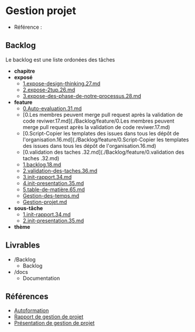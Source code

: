 # Gestion projet 

- Référence :   

 

## Backlog 

Le backlog est une liste ordonées des tâches 

- **chapitre** 
- **exposé** 
  - [1.expose-design-thinking.27.md](./Backlog/exposé/1.expose-design-thinking.27.md) 
  - [2.expose-2tup.26.md](./Backlog/exposé/2.expose-2tup.26.md) 
  - [3.expose-des-phase-de-notre-processus.28.md](./Backlog/exposé/3.expose-des-phase-de-notre-processus.28.md) 
- **feature** 
  - [0.Auto-evaluation.31.md](./Backlog/feature/0.Auto-evaluation.31.md) 
  - [0.Les membres peuvent merge pull request après la validation de code reviwer.17.md](./Backlog/feature/0.Les membres peuvent merge pull request après la validation de code reviwer.17.md) 
  - [0.Script-Copier les templates des issues dans tous les dépôt de l'organisation.16.md](./Backlog/feature/0.Script-Copier les templates des issues dans tous les dépôt de l'organisation.16.md) 
  - [0.validation  des taches .32.md](./Backlog/feature/0.validation  des taches .32.md) 
  - [1.backlog.18.md](./Backlog/feature/1.backlog.18.md) 
  - [2.validation-des-taches.36.md](./Backlog/feature/2.validation-des-taches.36.md) 
  - [3.init-rapport.34.md](./Backlog/feature/3.init-rapport.34.md) 
  - [4.init-presentation.35.md](./Backlog/feature/4.init-presentation.35.md) 
  - [5.table-de-matière.65.md](./Backlog/feature/5.table-de-matière.65.md) 
  - [Gestion-des-temps.md](./Backlog/feature/Gestion-des-temps.md) 
  - [Gestion-projet.md](./Backlog/feature/Gestion-projet.md) 
- **sous-tâche** 
  - [1.init-rapport.34.md](./Backlog/sous-tâche/1.init-rapport.34.md) 
  - [2.init-presentation.35.md](./Backlog/sous-tâche/2.init-presentation.35.md) 
- **thème** 
## Livrables 

 

- /Backlog 
  - Backlog 
- /docs 
  - Documentation 
## Références 

 

- [Autoformation](#) 
- [Rapport de gestion de projet](http://labs-web.github.io/gestion-projet/rapport.html) 
- [Présentation de gestion de projet](http://labs-web.github.io/gestion-projet/presentation.html) 

